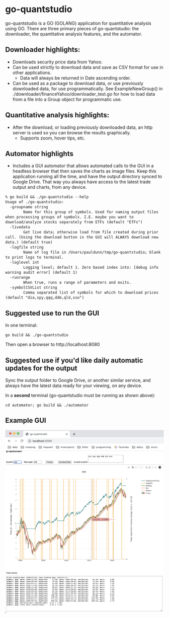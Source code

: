# go-quantstudio
go-quantstudio is a GO (GOLANG) application for quantitative analysis using GO. There are three primary pieces of go-quantstudio: the downloader, the quantitative analysis features, and the automator.

## Downloader highlights:
* Downloads security price data from Yahoo.
* Can be used strictly to download data and save as CSV format for use in other applications.
  * Data will always be returned in Date ascending order.
* Can be used as a package to download data, or use previously downloaded data, for use programmatically. See ExampleNewGroup() in ./downloader/financeYahoo/downloader_test.go for how to load data from a file into a Group object for programmatic use.

## Quantitative analysis highlights:
* After the download, or loading previously downloaded data, an http server is used so you can browse the results graphically.
  * Supports zoom, hover tips, etc. 

## Automator highlights
* Includes a GUI automator that allows automated calls to the GUI in a headless browser that then saves the charts as image files. Keep this application running all the time, and have the output directory synced to Google Drive. That way you always have access to the latest trade output and charts, from any device.

```
% go build && ./go-quantstudio --help
Usage of ./go-quantstudio:
  -groupname string
    	Name for this group of symbols. Used for naming output files when processing groups of symbols. I.E. maybe you want to download/analyze stocks separately from ETFs (default "ETFs")
  -livedata
    	Get live data; otherwise load from file created during prior call. (Using the download button in the GUI will ALWAYS download new data.) (default true)
  -logfile string
    	Name of log file in /Users/pauldunn/tmp/go-quantstudio; blank to print logs to terminal.
  -loglevel int
    	Logging level; default 1. Zero based index into: [debug info warning audit error] (default 1)
  -runrange
    	When true, runs a range of parameters and exits.
  -symbolCSVList string
    	Comma separated list of symbols for which to download prices (default "dia,spy,qqq,ddm,qld,sso")
```

## Suggested use to run the GUI
In one terminal:
```
go build && ./go-quantstudio
```
Then open a browser to http://localhost:8080

## Suggested use if you'd like daily automatic updates for the output
Sync the output folder to Google Drive, or another similar service, and always have the latest data ready for your viewing, on any device.

In a **second** terminal (go-quantstudio must be running as shown above):
```
cd automator; go build && ./automator
```
## Example GUI

![GO QuantStudio](./docs/go-quantstudio.png)